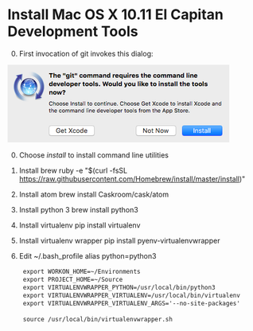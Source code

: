 # Install Mac OS X 10.11 El Capitan Development Tools

0. First invocation of git invokes this dialog:

![git](git_install.png)

0. Choose *install* to install command line utilities
0. Install brew
        ruby -e "$(curl -fsSL https://raw.githubusercontent.com/Homebrew/install/master/install)"
0. Install atom
        brew install Caskroom/cask/atom
0. Install python 3
        brew install python3
0. Install virtualenv
        pip install virtualenv
0. Install virtualenv wrapper
        pip install pyenv-virtualenvwrapper
0. Edit ~/.bash_profile
        alias python=python3

        export WORKON_HOME=~/Environments
        export PROJECT_HOME=~/Source
        export VIRTUALENVWRAPPER_PYTHON=/usr/local/bin/python3
        export VIRTUALENVWRAPPER_VIRTUALENV=/usr/local/bin/virtualenv
        export VIRTUALENVWRAPPER_VIRTUALENV_ARGS='--no-site-packages'

        source /usr/local/bin/virtualenvwrapper.sh
